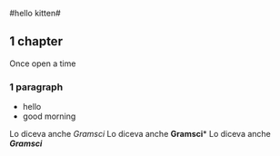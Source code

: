 #hello kitten#

## 1 chapter ##
Once open a time

### 1 paragraph ###



- hello
- good morning

Lo diceva anche *Gramsci*
Lo diceva anche **Gramsci***
Lo diceva anche ***Gramsci***
